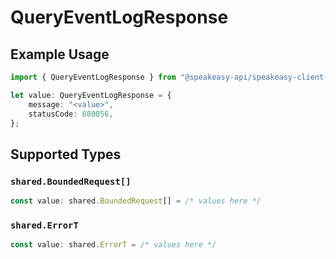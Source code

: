 # QueryEventLogResponse

## Example Usage

```typescript
import { QueryEventLogResponse } from "@speakeasy-api/speakeasy-client-sdk-typescript/sdk/models/operations";

let value: QueryEventLogResponse = {
    message: "<value>",
    statusCode: 680056,
};
```

## Supported Types

### `shared.BoundedRequest[]`

```typescript
const value: shared.BoundedRequest[] = /* values here */
```

### `shared.ErrorT`

```typescript
const value: shared.ErrorT = /* values here */
```

